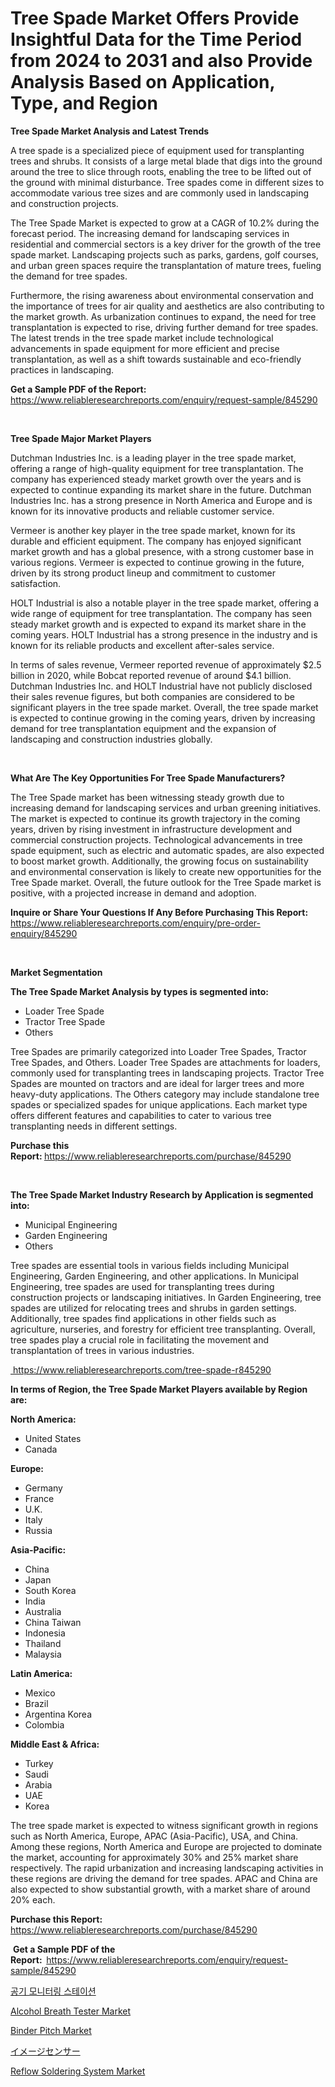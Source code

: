 <p><h1>Tree Spade Market Offers Provide Insightful Data for the Time Period from 2024 to 2031 and also Provide Analysis Based on Application, Type, and Region</h1></p><p><strong>Tree Spade Market Analysis and Latest Trends</strong></p>
<p><p>A tree spade is a specialized piece of equipment used for transplanting trees and shrubs. It consists of a large metal blade that digs into the ground around the tree to slice through roots, enabling the tree to be lifted out of the ground with minimal disturbance. Tree spades come in different sizes to accommodate various tree sizes and are commonly used in landscaping and construction projects.</p><p>The Tree Spade Market is expected to grow at a CAGR of 10.2% during the forecast period. The increasing demand for landscaping services in residential and commercial sectors is a key driver for the growth of the tree spade market. Landscaping projects such as parks, gardens, golf courses, and urban green spaces require the transplantation of mature trees, fueling the demand for tree spades.</p><p>Furthermore, the rising awareness about environmental conservation and the importance of trees for air quality and aesthetics are also contributing to the market growth. As urbanization continues to expand, the need for tree transplantation is expected to rise, driving further demand for tree spades. The latest trends in the tree spade market include technological advancements in spade equipment for more efficient and precise transplantation, as well as a shift towards sustainable and eco-friendly practices in landscaping.</p></p>
<p><strong>Get a Sample PDF of the Report:&nbsp;</strong> <a href="https://www.reliableresearchreports.com/enquiry/request-sample/845290">https://www.reliableresearchreports.com/enquiry/request-sample/845290</a></p>
<p>&nbsp;</p>
<p><strong>Tree Spade Major Market Players</strong></p>
<p><p>Dutchman Industries Inc. is a leading player in the tree spade market, offering a range of high-quality equipment for tree transplantation. The company has experienced steady market growth over the years and is expected to continue expanding its market share in the future. Dutchman Industries Inc. has a strong presence in North America and Europe and is known for its innovative products and reliable customer service.</p><p>Vermeer is another key player in the tree spade market, known for its durable and efficient equipment. The company has enjoyed significant market growth and has a global presence, with a strong customer base in various regions. Vermeer is expected to continue growing in the future, driven by its strong product lineup and commitment to customer satisfaction.</p><p>HOLT Industrial is also a notable player in the tree spade market, offering a wide range of equipment for tree transplantation. The company has seen steady market growth and is expected to expand its market share in the coming years. HOLT Industrial has a strong presence in the industry and is known for its reliable products and excellent after-sales service.</p><p>In terms of sales revenue, Vermeer reported revenue of approximately $2.5 billion in 2020, while Bobcat reported revenue of around $4.1 billion. Dutchman Industries Inc. and HOLT Industrial have not publicly disclosed their sales revenue figures, but both companies are considered to be significant players in the tree spade market. Overall, the tree spade market is expected to continue growing in the coming years, driven by increasing demand for tree transplantation equipment and the expansion of landscaping and construction industries globally.</p></p>
<p>&nbsp;</p>
<p><strong>What Are The Key Opportunities For Tree Spade Manufacturers?</strong></p>
<p><p>The Tree Spade market has been witnessing steady growth due to increasing demand for landscaping services and urban greening initiatives. The market is expected to continue its growth trajectory in the coming years, driven by rising investment in infrastructure development and commercial construction projects. Technological advancements in tree spade equipment, such as electric and automatic spades, are also expected to boost market growth. Additionally, the growing focus on sustainability and environmental conservation is likely to create new opportunities for the Tree Spade market. Overall, the future outlook for the Tree Spade market is positive, with a projected increase in demand and adoption.</p></p>
<p><strong>Inquire or Share Your Questions If Any Before Purchasing This Report:</strong> <a href="https://www.reliableresearchreports.com/enquiry/pre-order-enquiry/845290">https://www.reliableresearchreports.com/enquiry/pre-order-enquiry/845290</a></p>
<p>&nbsp;</p>
<p><strong>Market Segmentation</strong></p>
<p><strong>The Tree Spade Market Analysis by types is segmented into:</strong></p>
<p><ul><li>Loader Tree Spade</li><li>Tractor Tree Spade</li><li>Others</li></ul></p>
<p><p>Tree Spades are primarily categorized into Loader Tree Spades, Tractor Tree Spades, and Others. Loader Tree Spades are attachments for loaders, commonly used for transplanting trees in landscaping projects. Tractor Tree Spades are mounted on tractors and are ideal for larger trees and more heavy-duty applications. The Others category may include standalone tree spades or specialized spades for unique applications. Each market type offers different features and capabilities to cater to various tree transplanting needs in different settings.</p></p>
<p><strong>Purchase this Report:&nbsp;</strong><a href="https://www.reliableresearchreports.com/purchase/845290">https://www.reliableresearchreports.com/purchase/845290</a></p>
<p>&nbsp;</p>
<p><strong>The Tree Spade Market Industry Research by Application is segmented into:</strong></p>
<p><ul><li>Municipal Engineering</li><li>Garden Engineering</li><li>Others</li></ul></p>
<p><p>Tree spades are essential tools in various fields including Municipal Engineering, Garden Engineering, and other applications. In Municipal Engineering, tree spades are used for transplanting trees during construction projects or landscaping initiatives. In Garden Engineering, tree spades are utilized for relocating trees and shrubs in garden settings. Additionally, tree spades find applications in other fields such as agriculture, nurseries, and forestry for efficient tree transplanting. Overall, tree spades play a crucial role in facilitating the movement and transplantation of trees in various industries.</p></p>
<p><a href="https://www.reliableresearchreports.com/tree-spade-r845290">&nbsp;https://www.reliableresearchreports.com/tree-spade-r845290</a></p>
<p><strong>In terms of Region, the Tree Spade Market Players available by Region are:</strong></p>
<p>
    <p> <strong> North America: </strong>
        <ul>
            <li>United States</li>
            <li>Canada</li>
        </ul>
        </p> 
    <p> <strong> Europe: </strong>
        <ul>
            <li>Germany</li>
            <li>France</li>
            <li>U.K.</li>
            <li>Italy</li>
            <li>Russia</li>
        </ul>
        </p> 
    <p> <strong> Asia-Pacific: </strong>
        <ul>
            <li>China</li>
            <li>Japan</li>
            <li>South Korea</li>
            <li>India</li>
            <li>Australia</li>
            <li>China Taiwan</li>
            <li>Indonesia</li>
            <li>Thailand</li>
            <li>Malaysia</li>
        </ul>
        </p> 
    <p> <strong> Latin America: </strong>
        <ul>
            <li>Mexico</li>
            <li>Brazil</li>
            <li>Argentina Korea</li>
            <li>Colombia</li>
        </ul>
        </p> 
    <p> <strong> Middle East & Africa: </strong>
        <ul>
            <li>Turkey</li>
            <li>Saudi</li>
            <li>Arabia</li>
            <li>UAE</li>
            <li>Korea</li>
        </ul>
    </p>
    </p>
<p><p>The tree spade market is expected to witness significant growth in regions such as North America, Europe, APAC (Asia-Pacific), USA, and China. Among these regions, North America and Europe are projected to dominate the market, accounting for approximately 30% and 25% market share respectively. The rapid urbanization and increasing landscaping activities in these regions are driving the demand for tree spades. APAC and China are also expected to show substantial growth, with a market share of around 20% each.</p></p>
<p><strong>Purchase this Report: </strong><a href="https://www.reliableresearchreports.com/purchase/845290">https://www.reliableresearchreports.com/purchase/845290</a></p>
<p>&nbsp;<strong>Get a Sample PDF of the Report:&nbsp;&nbsp;</strong><a href="https://www.reliableresearchreports.com/enquiry/request-sample/845290">https://www.reliableresearchreports.com/enquiry/request-sample/845290</a></p>
<p><strong></strong></p>
<p><p><a href="https://github.com/vseigx30c9a1j/Market-Research-Report-List-1/blob/main/308669326518.md">공기 모니터링 스테이션</a></p><p><a href="https://github.com/jodemen/Market-Research-Report-List-2/blob/main/alcohol-breath-tester-market.md">Alcohol Breath Tester Market</a></p><p><a href="https://issuu.com/reportprime-2/docs/binder-pitch-market-size-2030.pptx">Binder Pitch Market</a></p><p><a href="https://github.com/dzy793153605/Market-Research-Report-List-1/blob/main/219728928880.md">イメージセンサー</a></p><p><a href="https://github.com/Sarissaschmalingtr6fz2739/Market-Research-Report-List-2/blob/main/reflow-soldering-system-market.md">Reflow Soldering System Market</a></p></p>